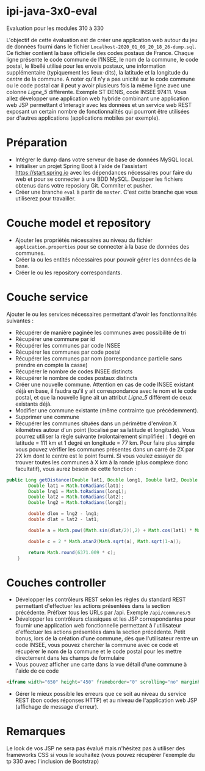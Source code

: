 # ipi-java-3x0-eval
Evaluation pour les modules 310 à 330

L'objectif de cette évaluation est de créer une application web autour du jeu de données fourni dans le fichier `Localhost-2020_01_09_20_18_26-dump.sql`. Ce fichier contient la base officielle des codes postaux de France. Chaque ligne présente le code commune de l'INSEE, le nom de la commune, le code postal, le libellé utilisé pour les envois postaux, une information supplémentaire (typiquement les lieux-dits), la latitude et la longitude du *centre* de la commune. A noter qu'il n'y a pas unicité sur le code commune ou le code postal car il peut y avoir plusieurs fois la même ligne avec une colonne *Ligne_5* différente. Exemple ST DENIS, code INSEE 97411.
Vous allez développer une application web hybride combinant une application web JSP permettant d'interagir avec les données et un service web REST exposant un certain nombre de fonctionnalités qui pourront être utilisées par d'autres applications (applications mobiles par exemple).

# Préparation

- Intégrer le dump dans votre serveur de base de données MySQL local.
- Initialiser un projet Spring Boot à l'aide de l'assistant https://start.spring.io avec les dépendances nécessaires pour faire du web et pour se connecter à une BDD MySQL. Dezipper les fichiers obtenus dans votre reposiory Git. Commiter et pusher.
- Créer une branche `eval` à partir de `master`. C'est cette branche que vous utiliserez pour travailler.

# Couche model et repository

- Ajouter les propriétés nécessaires au niveau du fichier `application.properties` pour se connecter à la base de données des communes.
- Créer la ou les entités nécessaires pour pouvoir gérer les données de la base.
- Créer le ou les repository correspondants.

# Couche service 

Ajouter le ou les services nécessaires permettant d'avoir les fonctionnalités suivantes : 
- Récupérer de manière paginée les communes avec possibilité de tri
- Récupérer une commune par id
- Récupérer les communes par code INSEE
- Récupérer les communes par code postal
- Récupérer les communes par nom (correspondance partielle sans prendre en compte la casse)
- Récupérer le nombre de codes INSEE distincts
- Récupérer le nombre de codes postaux distincts
- Créer une nouvelle commune. Attention en cas de code INSEE existant déjà en base, il faudra qu'il y ait correspondance avec le nom et le code postal, et que la nouvelle ligne ait un attribut *Ligne_5* différent de ceux existants déjà.
- Modifier une commune existante (même contrainte que précédemment).
- Supprimer une commune
- Récupérer les communes situées dans un périmètre d'environ X kilomètres autour d'un point (localisé par sa latitude et longitude). Vous pourrez utiliser la règle suivante (volontairement simplifiée) : 1 degré en latitude = 111 km et 1 degré en longitude = 77 km. Pour faire plus simple vous pouvez vérifier les communes présentes dans un carré de 2X par 2X km dont le centre est le point fourni. Si vous voulez essayer de trouver toutes les communes à X km à la ronde (plus complexe donc facultatif), vous aurez besoin de cette fonction :
```java
public Long getDistance(Double lat1, Double long1, Double lat2, Double long2){
        Double lat1 = Math.toRadians(lat1);
        Double lng1 = Math.toRadians(long1);
        Double lat2 = Math.toRadians(lat2);
        Double lng2 = Math.toRadians(long2);

        double dlon = lng2 - lng1;
        double dlat = lat2 - lat1;

        double a = Math.pow((Math.sin(dlat/2)),2) + Math.cos(lat1) * Math.cos(lat2) * Math.pow(Math.sin(dlon/2),2);

        double c = 2 * Math.atan2(Math.sqrt(a), Math.sqrt(1-a));

        return Math.round(6371.009 * c);
    }
```
 
# Couches controller
- Développer les contrôleurs REST selon les règles du standard REST permettant d'effectuer les actions présentées dans la section précédente. Préfixer tous les URLs par /api. Exemple `/api/communes/5`
- Développer les contrôleurs classiques et les JSP correspondantes pour fournir une application web fonctionnelle permettant à l'utilisateur d'effectuer les actions présentées dans la section précédente. Petit bonus, lors de la création d'une commune, dès que l'utilisateur rentre un code INSEE, vous pouvez chercher la commune avec ce code et récupérer le nom de la commune et le code postal pour les mettre directement dans les champs de formulaire
- Vous pouvez afficher une carte dans la vue détail d'une commune à l'aide de ce code 
```html
<iframe width="650" height="450" frameborder="0" scrolling="no" marginheight="0" marginwidth="0" src="https://www.openstreetmap.org/export/embed.html?bbox=${commune.longitude-0.10}%2C${commune.latitude-0.5}%2C${commune.longitude+0.10}%2C${commune.latitude+0.5}&amp;layer=mapnik&amp;marker=${commune.latitude}%2C${commune.longitude}" style="border: 1px solid black"></iframe>
```
- Gérer le mieux possible les erreurs que ce soit au niveau du service REST (bon codes réponses HTTP) et au niveau de l'application web JSP (affichage de message d'erreur).


# Remarques

Le look de vos JSP ne sera pas évalué mais n'hésitez pas à utiliser des frameworks CSS si vous le souhaitez (vous pouvez récupérer l'exemple du tp 330 avec l'inclusion de Bootstrap)
